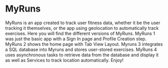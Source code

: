 # MyRuns
MyRuns is an app created to track user fitness data, whether it be the user tracking it themselves, or the app using geolocation to automatically track exercises.
Here you will find the different versions of MyRuns. MyRuns 1 was just the basic app with a Sign In page and Profile Creation step. MyRuns 2 shows the home page with Tab View Layout. Myruns 3 integrates a SQL database into Myruns and stores user-stored exercises. MyRuns 4 uses asynchronous tasks to retrieve data from the database and display it as well as Services to track location automatically. Enjoy!
